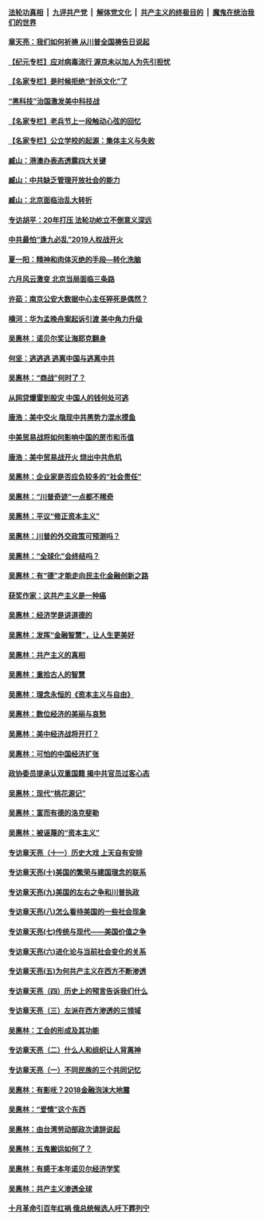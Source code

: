 ####  [法轮功真相](../../../../basic/blob/master/README.md?t=06291502) &nbsp;|&nbsp; [九评共产党](../../../../9ping.md/blob/master/README.md?t=06291502) &nbsp;|&nbsp; [解体党文化](../../../../jtdwh.md/blob/master/README.md?t=06291502)  &nbsp;|&nbsp; [共产主义的终极目的](../../../../gczydzjmd.md/blob/master/README.md?t=06291502) &nbsp;|&nbsp; [魔鬼在统治我们的世界](../../../../mgztzwmdsj.md/blob/master/README.md?t=06291502) 

#### [章天亮：我们如何祈祷 从川普全国祷告日说起](../pages/nsc423/n11944627.md?t=06291502) 

#### [【纪元专栏】应对病毒流行 渥京未以加人为先引担忧](../pages/nsc423/n11875714.md?t=06291502) 

#### [【名家专栏】是时候拒绝“封杀文化”了](../pages/nsc423/n11814093.md?t=06291502) 

#### [“黑科技”治国激发美中科技战](../pages/nsc423/n11638056.md?t=06291502) 

#### [【名家专栏】老兵节上一段触动心弦的回忆](../pages/nsc423/n11646016.md?t=06291502) 

#### [【名家专栏】公立学校的起源：集体主义与失败](../pages/nsc423/n11601833.md?t=06291502) 

#### [臧山：港澳办表态透露四大关键](../pages/nsc423/n11421628.md?t=06291502) 

#### [臧山：中共缺乏管理开放社会的能力](../pages/nsc423/n11407457.md?t=06291502) 

#### [臧山：北京面临治乱大转折](../pages/nsc423/n11406895.md?t=06291502) 

#### [专访胡平：20年打压 法轮功屹立不倒意义深远](../pages/nsc423/n11398800.md?t=06291502) 

#### [中共最怕“逢九必乱”2019人权战开火](../pages/nsc423/n11385248.md?t=06291502) 

#### [夏一阳：精神和肉体灭绝的手段—转化洗脑](../pages/nsc423/n11368250.md?t=06291502) 

#### [六月风云激变 北京当局面临三条路](../pages/nsc423/n11313668.md?t=06291502) 

#### [许茹：南京公安大数据中心主任猝死是偶然？](../pages/nsc423/n11064744.md?t=06291502) 

#### [横河：华为孟晚舟案起诉引渡 美中角力升级](../pages/nsc423/n11027230.md?t=06291502) 

#### [吴惠林：诺贝尔奖让海耶克翻身](../pages/nsc423/n10890049.md?t=06291502) 

#### [何坚：逃逃逃 逃离中国与逃离中共](../pages/nsc423/n10592891.md?t=06291502) 

#### [吴惠林：“商战”何时了？](../pages/nsc423/n10573558.md?t=06291502) 

#### [从网贷爆雷到股灾 中国人的钱何处可逃](../pages/nsc423/n10572800.md?t=06291502) 

#### [唐浩：美中交火 隐现中共黑势力混水摸鱼](../pages/nsc423/n10544040.md?t=06291502) 

#### [中美贸易战将如何影响中国的房市和币值](../pages/nsc423/n10543697.md?t=06291502) 

#### [唐浩：美中贸易战开火 烧出中共危机](../pages/nsc423/n10540126.md?t=06291502) 

#### [吴惠林：企业家是否应负较多的“社会责任”](../pages/nsc423/n10535022.md?t=06291502) 

#### [吴惠林：“川普奇迹”一点都不稀奇](../pages/nsc423/n10512808.md?t=06291502) 

#### [吴惠林：平议“修正资本主义”](../pages/nsc423/n10495724.md?t=06291502) 

#### [吴惠林：川普的外交政策可预测吗？](../pages/nsc423/n10462387.md?t=06291502) 

#### [吴惠林：“全球化”会终结吗？](../pages/nsc423/n10452838.md?t=06291502) 

#### [吴惠林：有“德”才能走向民主化金融创新之路](../pages/nsc423/n10432292.md?t=06291502) 

#### [获奖作家：这共产主义是一种癌](../pages/nsc423/n10431541.md?t=06291502) 

#### [吴惠林：经济学是讲道德的](../pages/nsc423/n10398014.md?t=06291502) 

#### [吴惠林：发挥“金融智慧”，让人生更美好](../pages/nsc423/n10375019.md?t=06291502) 

#### [吴惠林：共产主义的真相](../pages/nsc423/n10351394.md?t=06291502) 

#### [吴惠林：重拾古人的智慧](../pages/nsc423/n10337691.md?t=06291502) 

#### [吴惠林：理念永恒的《资本主义与自由》](../pages/nsc423/n10316274.md?t=06291502) 

#### [吴惠林：数位经济的美丽与哀愁](../pages/nsc423/n10292946.md?t=06291502) 

#### [吴惠林：美中经济战将开打？](../pages/nsc423/n10258825.md?t=06291502) 

#### [吴惠林：可怕的中国经济扩张](../pages/nsc423/n10219147.md?t=06291502) 

#### [政协委员提承认双重国籍 揭中共官员过客心态](../pages/nsc423/n10208809.md?t=06291502) 

#### [吴惠林：现代“桃花源记”](../pages/nsc423/n10185234.md?t=06291502) 

#### [吴惠林：富而有德的洛克斐勒](../pages/nsc423/n10142264.md?t=06291502) 

#### [吴惠林：被诬蔑的“资本主义”](../pages/nsc423/n10124816.md?t=06291502) 

#### [专访章天亮（十一）历史大戏 上天自有安排](../pages/nsc423/n10094905.md?t=06291502) 

#### [专访章天亮(十)美国的繁荣与建国理念的联系](../pages/nsc423/n10094899.md?t=06291502) 

#### [专访章天亮(九)美国的左右之争和川普执政](../pages/nsc423/n10094889.md?t=06291502) 

#### [专访章天亮(八)怎么看待美国的一些社会现象](../pages/nsc423/n10094857.md?t=06291502) 

#### [专访章天亮(七)传统与现代——美国价值之争](../pages/nsc423/n10093140.md?t=06291502) 

#### [专访章天亮(六)进化论与当前社会变化的关系](../pages/nsc423/n10092036.md?t=06291502) 

#### [专访章天亮(五)为何共产主义在西方不断渗透](../pages/nsc423/n10083620.md?t=06291502) 

#### [专访章天亮（四）历史上的预言告诉我们什么](../pages/nsc423/n10083606.md?t=06291502) 

#### [专访章天亮（三）左派在西方渗透的三领域](../pages/nsc423/n10081115.md?t=06291502) 

#### [吴惠林：工会的形成及其功能](../pages/nsc423/n10080633.md?t=06291502) 

#### [专访章天亮（二）什么人和组织让人背离神](../pages/nsc423/n10076637.md?t=06291502) 

#### [专访章天亮（一）不同民族的三个共同记忆](../pages/nsc423/n10074188.md?t=06291502) 

#### [吴惠林：有影呒？2018金融泡沫大地震](../pages/nsc423/n10040534.md?t=06291502) 

#### [吴惠林：“爱情”这个东西](../pages/nsc423/n10019423.md?t=06291502) 

#### [吴惠林：由台湾劳动部政次请辞说起](../pages/nsc423/n9979679.md?t=06291502) 

#### [吴惠林：五鬼搬运如何了？](../pages/nsc423/n9925338.md?t=06291502) 

#### [吴惠林：有感于本年诺贝尔经济学奖](../pages/nsc423/n9871883.md?t=06291502) 

#### [吴惠林：共产主义渗透全球](../pages/nsc423/n9812748.md?t=06291502) 

#### [十月革命引百年红祸 俄总统候选人吁下葬列宁](../pages/nsc423/n9810182.md?t=06291502) 

